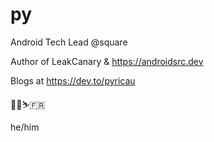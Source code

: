 # py

Android Tech Lead @square

Author of LeakCanary & https://androidsrc.dev

Blogs at https://dev.to/pyricau

🍷🥖⛷🇫🇷

he/him
